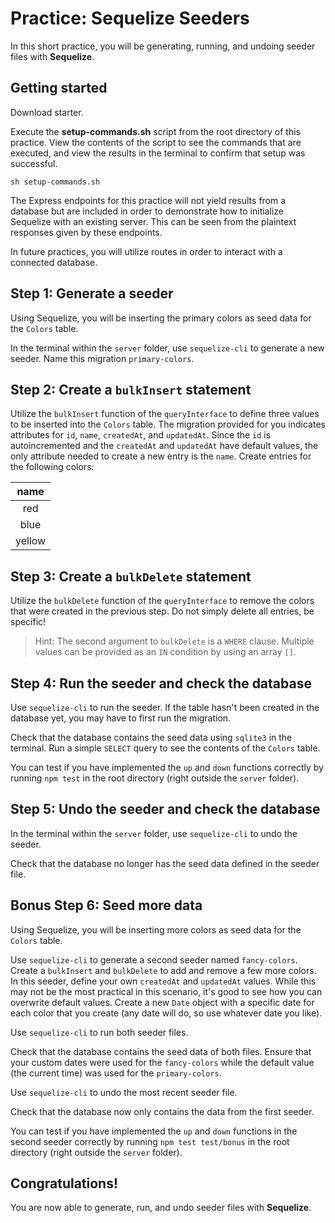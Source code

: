 # Practice: Sequelize Seeders

In this short practice, you will be generating, running, and undoing seeder
files with **Sequelize**.

## Getting started

Download starter.

Execute the __setup-commands.sh__ script from the root directory of this
practice. View the contents of the script to see the commands that are executed,
and view the results in the terminal to confirm that setup was successful.

```shell
sh setup-commands.sh
```

The Express endpoints for this practice will not yield results from a database
but are included in order to demonstrate how to initialize Sequelize with an
existing server. This can be seen from the plaintext responses given by these
endpoints.

In future practices, you will utilize routes in order to interact with a
connected database.

## Step 1: Generate a seeder

Using Sequelize, you will be inserting the primary colors as seed data for
the `Colors` table.

In the terminal within the `server` folder, use `sequelize-cli` to generate a
new seeder. Name this migration `primary-colors`.

## Step 2: Create a `bulkInsert` statement

Utilize the `bulkInsert` function of the `queryInterface` to define three values
to be inserted into the `Colors` table. The migration provided for you indicates
attributes for `id`, `name`, `createdAt`, and `updatedAt`. Since the `id` is
autoincremented and the `createdAt` and `updatedAt` have default values, the
only attribute needed to create a new entry is the `name`. Create entries for
the following colors:

|  name  |
| :----: |
|  red   |
|  blue  |
| yellow |

## Step 3: Create a `bulkDelete` statement

Utilize the `bulkDelete` function of the `queryInterface` to remove the colors
that were created in the previous step. Do not simply delete all entries, be
specific!

> Hint: The second argument to `bulkDelete` is a `WHERE` clause. Multiple values
> can be provided as an `IN` condition by using an array `[]`.

## Step 4: Run the seeder and check the database

Use `sequelize-cli` to run the seeder. If the table hasn't been created in the
database yet, you may have to first run the migration.

Check that the database contains the seed data using `sqlite3` in the terminal.
Run a simple `SELECT` query to see the contents of the `Colors` table.

You can test if you have implemented the `up` and `down` functions correctly by
running `npm test` in the root directory (right outside the `server` folder).

## Step 5: Undo the seeder and check the database

In the terminal within the `server` folder, use `sequelize-cli` to undo the
seeder.

Check that the database no longer has the seed data defined in the seeder file.

## Bonus Step 6: Seed more data

Using Sequelize, you will be inserting more colors as seed data for the `Colors`
table.

Use `sequelize-cli` to generate a second seeder named `fancy-colors`. Create a
`bulkInsert` and `bulkDelete` to add and remove a few more colors. In this
seeder, define your own `createdAt` and `updatedAt` values. While this may not
be the most practical in this scenario, it's good to see how you can overwrite
default values. Create a new `Date` object with a specific date for each color
that you create (any date will do, so use whatever date you like).

Use `sequelize-cli` to run both seeder files.

Check that the database contains the seed data of both files. Ensure that your
custom dates were used for the `fancy-colors` while the default value (the
current time) was used for the `primary-colors`.

Use `sequelize-cli` to undo the most recent seeder file.

Check that the database now only contains the data from the first seeder.

You can test if you have implemented the `up` and `down` functions in the second
seeder correctly by running `npm test test/bonus` in the root directory (right
outside the `server` folder).

## Congratulations!

You are now able to generate, run, and undo seeder files with **Sequelize**.